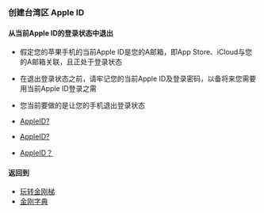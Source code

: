 ### 创建台湾区 Apple ID

#### 从当前Apple ID的登录状态中退出
- 假定您的苹果手机的当前Apple ID是您的A邮箱，即App Store、iCloud与您的A邮箱关联，且正处于登录状态
- 在退出登录状态之前，请牢记您的当前Apple ID及登录密码，以备将来您需要用当前Apple ID登录之需
- 您当前要做的是让您的手机退出登录状态

- [AppleID?]()
- [AppleID?]()
- [AppleID？]()

#### 返回到
- [玩转金刚梯](https://github.com/a2zitpro/web/blob/master/LadderFree/A.md)
- [金刚字典](https://github.com/a2zitpro/web/blob/master/LadderFree/kkDictionary/KKDictionary.md)
